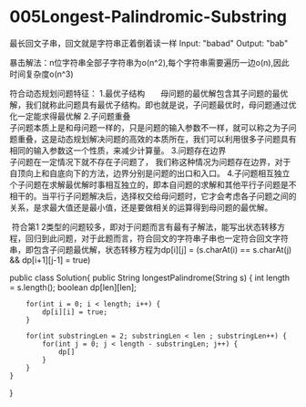 # 005Longest-Palindromic-Substring
最长回文子串，回文就是字符串正着倒着读一样
Input: "babad"
Output: "bab"

暴击解法：n位字符串全部子字符串为o(n^2),每个字符串需要遍历一边o(n),因此时间复杂度o(n^3)

符合动态规划问题特征：
1.最优子结构       
  母问题的最优解包含其子问题的最优解，我们就称此问题具有最优子结构。即也就是说，子问题最优时，母问题通过优化一定能求得最优解 
2.子问题重叠       
  子问题本质上是和母问题一样的，只是问题的输入参数不一样，就可以称之为子问题重叠，这是动态规划解决问题的高效的本质所在，我们可以利用很多子问题具有相同的输入参数这一个性质，来减少计算量。 
3.问题存在边界       
  子问题在一定情况下就不存在子问题了， 我们称这种情况为问题存在边界，对于自顶向上和自底向下的方法，边界分别是问题的出口和入口。
4.子问题相互独立       
  个子问题在求解最优解时事相互独立的，即本自问题的求解和其他平行子问题是不相干的。当平行子问题解决后，选择权交给母问题时，它才会考虑各子问题之间的关系，是求最大值还是最小值，还是要做相关的运算得到母问题的最优解。
  
  符合第1 2类型的问题较多，即对于问题而言有最有子解法，能写出状态转移方程，回归到此问题，对于此题而言，符合回文的字符串子串也一定符合回文字符串，即包含子问题最优解，状态转移方程为dp[i][j] = (s.charAt(i) == s.charAt(j) && dp[i+1][j-1] = true)
  
public class Solution{
    public String longestPalindrome(String s) {
        int length = s.length();
        boolean dp[len][len]; 

        for(int i = 0; i < length; i++) {
            dp[i][i] = true;
        }

        for(int substringLen = 2; substringLen < len ; substringLen++) {
            for(int j = 0; j < length - substringLen; j++) {
                dp[]
            }
        }
    }
}
